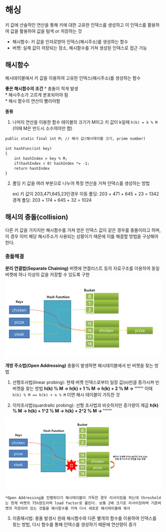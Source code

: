 # 해싱
키 값에 산술적인 연산을 통해 키에 대한 고유한 인덱스를 생성하고 이 인덱스를 활용하여 값을 활용하여 값을 탐색 or 저장하는 것

* 해시함수: 키 값을 인자로받아 인덱스(해시주소)를 생성하는 함수
* 버켓: 실제 값이 저장되는 장소, 해시함수를 거쳐 생성된 인덱스로 접근 가능



## 해시함수
해시테이블에서 키 값을 이용하여 고유한 인덱스(해시주소)를 생성하는 함수

**좋은 해시함수의 조건**
	* 충돌이 적게 발생   
	* 해시주소가 고르게 분포되어야 됨   
	* 해시 함수의 연산이 빨라야함   

**종류**
1. 나머지 연산을 이용한 함수
테이블의 크기가 M이고 키 값이 k일때 ```h(k) = k % M```
(이때 M은 반드시 소수여야만 함)

```
public static final int M; // 해시 값(해시테이블 크기, prime number)

int hashFunc(int key)
{
	int hashIndex = key % M;
	if(hashIndex < 0) hashIndex *= -1;
	return hashIndex
}
```

2. 폴딩
키 값을 여러 부분으로 나누어 특정 연산을 거쳐 인덱스를 생성하는 방법

	ex) 키 값이 203,471,645,23인경우
	이동 폴딩: 203 + 471 + 645 + 23 = 1342
	경계 폴딩: 203 + 174 + 645 + 32 = 1024



## 해시의 충돌(collision)
다른 키 값을 가지지만 해시함수를 거쳐 얻은 인덱스 값이 같은 경우를 충돌이라고 하며, 이 경우 이미 해당 해시주소가 사용되는 상황이기 때문에 이를 해결할 방법을 구상해야 한다.

### 충돌해결
**분리 연결법(Separate Chaining)**
버켓에 연결리스트 등의 자료구조를 이용하여 동일 버켓에 하나 이상의 값을 저장할 수 있도록 구현
![separate chaining](https://github.com/zziri/itudy/blob/master/image/separate_chaining.png)



**개방 주소법(Open Addressing)**
충돌이 발생하면 해시테이블에서 빈 버켓을 찾는 방법
1) 선형조사법(linear probing): 현재 버켓 인덱스로부터 일정 값(n)만큼 증가시켜 빈 버켓을 찾는 방법
**h(k) % M -> h(k) + 1 % M -> h(k) + 2 % M -> ''''''**
이때 ```h(k) % M == h(k) + n % M``` 이면 해시 테이블이 가득찬 것

2) 이차조사법(quardraitc probing): 선형 조사법과 비슷하지만 증가량이 제곱
**h(k) % M -> h(k) + 1^2 % M -> h(k) + 2^2 % M -> ''''''**

![open addressing](https://github.com/zziri/itudy/blob/master/image/open_addressing.png)

	*Open Addressing을 진행하다가 해시테이블이 가득찬 경우 리사이징을 하는데 threshold는 현재 버켓의 75%정도이며 load factor로 불린다. 보통 2배 크기로 리사이징하며 기존버켓의 저장되어 있는 것들을 해시함수를 거쳐 다시 새로운 해시테이블에 복사

3) 이중해시법: 충돌 발생시 원래 해시함수와 다른 별개의 함수를 이용하여 인덱스를 찾는 방법, 다시 함수를 통해 인덱스를 생성하기 때문에 연산량이 증가

